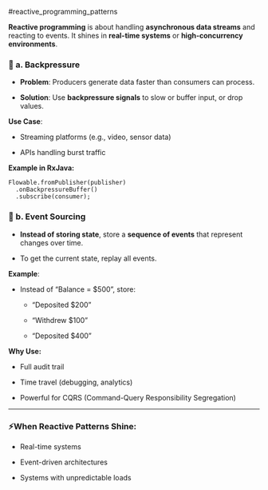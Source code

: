 #reactive_programming_patterns

**Reactive programming** is about handling **asynchronous data streams** and reacting to events. It shines in **real-time systems** or **high-concurrency environments**.

### 🔄 a. **Backpressure**

- **Problem**: Producers generate data faster than consumers can process.
    
- **Solution**: Use **backpressure signals** to slow or buffer input, or drop values.
    

**Use Case**:

- Streaming platforms (e.g., video, sensor data)
    
- APIs handling burst traffic
    

**Example in RxJava:**

```
Flowable.fromPublisher(publisher)
  .onBackpressureBuffer()
  .subscribe(consumer);
```

### 🧾 b. **Event Sourcing**

- **Instead of storing state**, store a **sequence of events** that represent changes over time.
    
- To get the current state, replay all events.
    

**Example**:

- Instead of “Balance = $500”, store:
    
    - “Deposited $200”
        
    - “Withdrew $100”
        
    - “Deposited $400”
        

**Why Use:**

- Full audit trail
    
- Time travel (debugging, analytics)
    
- Powerful for CQRS (Command-Query Responsibility Segregation)
    

---

### ⚡When Reactive Patterns Shine:

- Real-time systems
    
- Event-driven architectures
    
- Systems with unpredictable loads
